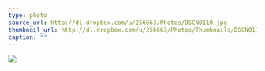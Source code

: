 ```yaml
---
type: photo
source_url: http://dl.dropbox.com/u/256663/Photos/DSCN0110.jpg
thumbnail_url: http://dl.dropbox.com/u/256663/Photos/Thumbnails/DSCN0110.jpg
caption: ""
---
```

![](http://dl.dropbox.com/u/256663/Photos/DSCN0110.jpg)